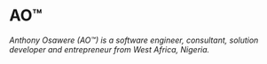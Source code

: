 # AO™

*Anthony Osawere (AO™) is a software engineer, consultant, solution developer and entrepreneur from West Africa, Nigeria.*
